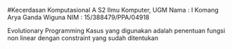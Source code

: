 #Kecerdasan Komputasional A
S2 Ilmu Komputer, UGM
Nama  : I Komang Arya Ganda Wiguna
NIM   : 15/388479/PPA/04918

Evolutionary Programming
Kasus yang digunakan adalah penentuan fungsi non linear dengan constraint yang sudah ditentukan

